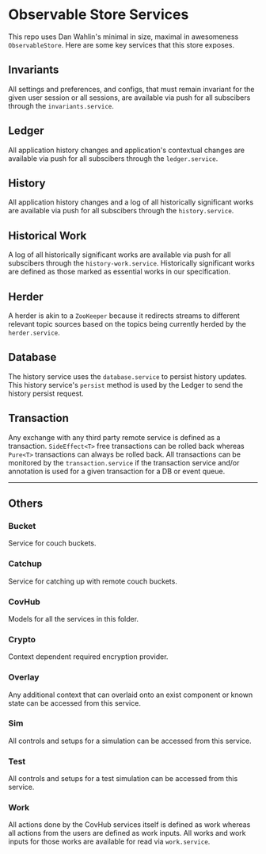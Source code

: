 # Observable Store Services

This repo uses Dan Wahlin's minimal in size, maximal in awesomeness `ObservableStore`. Here are some key services that this store exposes.

## Invariants

All settings and preferences, and configs, that must remain invariant for the given user session or all sessions, are available via push for all subscibers through the `invariants.service`.


## Ledger

All application history changes and application's contextual changes are available via push for all subscibers through the `ledger.service`.

## History

All application history changes and a log of all historically significant works are available via push for all subscibers through the `history.service`.


## Historical Work

A log of all historically significant works are available via push for all subscibers through the `history-work.service`. Historically significant works are defined as those marked as essential works in our specification.


## Herder

A herder is akin to a `ZooKeeper` because it redirects streams to different relevant topic sources based on the topics being currently herded by the `herder.service`.


## Database

The history service uses the `database.service` to persist history updates. This history service's `persist` method is used by the Ledger to send the history persist request.

## Transaction

Any exchange with any third party remote service is defined as a transaction. `SideEffect<T>` free transactions can be rolled back whereas `Pure<T>` transactions can always be rolled back. All transactions can be monitored by the `transaction.service` if the transaction service and/or annotation is used for a given transaction for a DB or event queue.

_________________________________________________

## Others

### Bucket

Service for couch buckets.

### Catchup

Service for catching up with remote couch buckets.

### CovHub

Models for all the services in this folder.

### Crypto

Context dependent required encryption provider.

### Overlay

Any additional context that can overlaid onto an exist component or known state can be accessed from this service.

### Sim

All controls and setups for a simulation can be accessed from this service.

### Test

All controls and setups for a test simulation can be accessed from this service.

### Work

All actions done by the CovHub services itself is defined as work whereas all actions from the users are defined as work inputs. All works and work inputs for those works are available for read via `work.service`.
